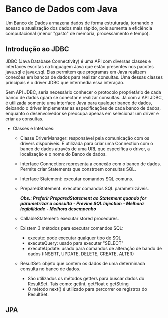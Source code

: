 # Banco de Dados com Java

Um Banco de Dados armazena dados de forma estruturada, tornando o acesso e atualização dos dados mais rápido,
pois aumenta a eficiência computacional (menor "gasto" de memória, processamento e tempo).

## Introdução ao JDBC

JDBC (Java Database Connectivity) é uma API com diversas classes e interfaces escritas na linguagem Java que estão
presentes nos pacotes java.sql e javax.sql. Elas permitem que programas em Java realizem conexões em bancos de
dados para realizar consultas. Uma dessas classes principais é o driver JDBC que intermedia essa interação.

Sem API JDBC, seria necessário conhecer o protocolo proprietário de cada banco de dados qpara se conectar e
realizar consultas. Já com a API JDBC, é utilizada somente uma interface Java para qualquer banco de dados, 
deixando o driver implementar as especificações de cada banco de dados, enquanto o desenvolvedor se preocupa apenas
em selecionar um driver e criar as consultas.

- Classes e Intefaces:

    - Classe DriverManager: responsável pela comunicação com os drivers disponíveis. É utilizada para criar uma
    Connection com o banco de dados através de uma URL que especifica o driver, a localização e o nome do Banco de
    dados.

    - Interface Connection: representa a conexão com o banco de dados. Permite criar Statements que constroem
    consultas SQL.

    - Interface Statement: executar comandos SQL comuns.

    - PreparedStatement: executar comandos SQL parametrizáveis.

        ***Obs.: Preferir PreparedStatement ao Statement quando for parametrizar a consulta***
        ***- Previne SQL Injection***
        ***- Melhora legibilidade***
        ***- Melhora desempenho***

    - CallableStatement: executar stored procedures.

    - Existem 3 métodos para executar comandos SQL:

        - execute: pode executar qualquer tipo de SQL
        - executeQuery: usado para executar "SELECT"
        - executeUpdate: usado para comandos de alteração de bando de dados (INSERT, UPDATE, DELETE, CREATE, ALTER)

    - ResultSet: objeto que contem os dados de uma determinada consulta no banco de dados.

        - São utilizados os métodos getters para buscar dados do ResultSet. Tais como: getInt, getFloat e getString
        - O método next() é utilizado para percorrer os registros do ResultSet.

## JPA


